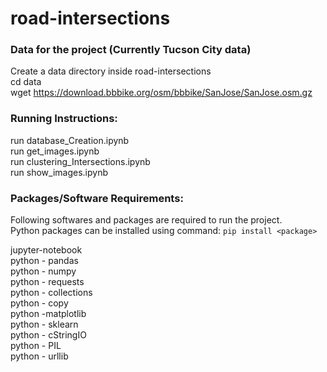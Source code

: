 # road-intersections

### Data for the project (Currently Tucson City data)  
Create a data directory inside road-intersections  
cd data  
wget https://download.bbbike.org/osm/bbbike/SanJose/SanJose.osm.gz  

### Running Instructions:
run database_Creation.ipynb  
run get_images.ipynb  
run clustering_Intersections.ipynb  
run show_images.ipynb  

### Packages/Software Requirements:

Following softwares and packages are required to run the project.  
Python packages can be installed using command: ```pip install <package>```  

jupyter-notebook  
python - pandas  
python - numpy  
python - requests  
python - collections  
python - copy  
python -matplotlib  
python - sklearn  
python - cStringIO  
python - PIL  
python - urllib   
